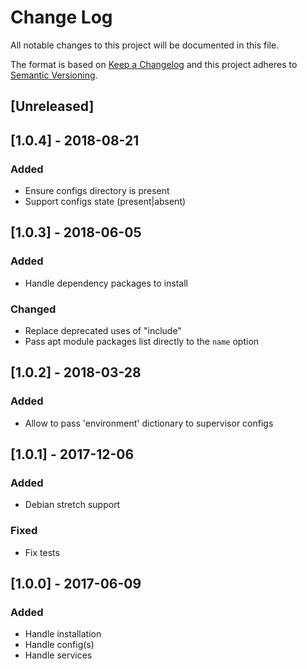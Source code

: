 # Change Log
All notable changes to this project will be documented in this file.

The format is based on [Keep a Changelog](http://keepachangelog.com/)
and this project adheres to [Semantic Versioning](http://semver.org/).

## [Unreleased]

## [1.0.4] - 2018-08-21
### Added
- Ensure configs directory is present
- Support configs state (present|absent)

## [1.0.3] - 2018-06-05
### Added
- Handle dependency packages to install

### Changed
- Replace deprecated uses of "include"
- Pass apt module packages list directly to the `name` option

## [1.0.2] - 2018-03-28
### Added
- Allow to pass 'environment' dictionary to supervisor configs

## [1.0.1] - 2017-12-06
### Added
- Debian stretch support

### Fixed
- Fix tests

## [1.0.0] - 2017-06-09
### Added
- Handle installation
- Handle config(s)
- Handle services
